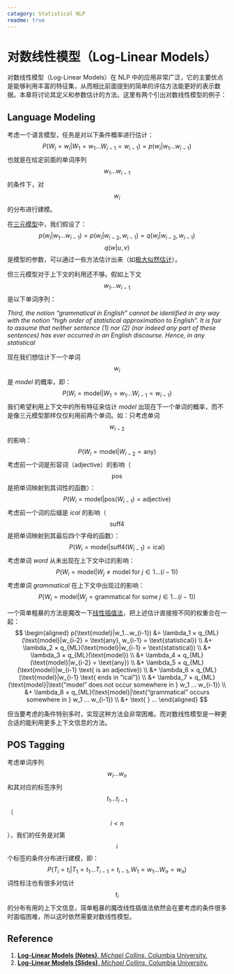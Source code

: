 ```yaml
---
catagory: Statistical NLP
readme: true
---
```


# 对数线性模型（Log-Linear Models）

对数线性模型（Log-Linear Models）在 NLP 中的应用非常广泛，它的主要优点是能够利用丰富的特征集，从而相比前面提到的简单的评估方法能更好的表示数据。本章将讨论其定义和参数估计的方法。这里有两个引出对数线性模型的例子：



## Language Modeling

考虑一个语言模型，任务是对以下条件概率进行估计：
$$
P(W_i=w_i|W_1=w_1...W_{i-1}=w_{i-1})=p(w_i|w_1...w_{i-1})
$$
也就是在给定前面的单词序列 $$w_1...w_{i-1}$$ 的条件下，对 $$w_i$$ 的分布进行建模。

在[三元模型](/nlp/statistical-nlp/language-modeling/trigram-language-models/)中，我们假设了：
$$
p(w_i|w_1...w_{i-1})=p(w_i|w_{i-2},w_{i-1})=q(w_i|w_{i-2},w_{i-1})
$$
$$q(w|u,v)$$ 是模型的参数，可以通过一些方法估计出来（如[极大似然估计](/nlp/statistical-nlp/language-modeling/trigram-language-models/#maximum-likelihood-parameter-estimates)）。

但三元模型对于上下文的利用还不够。假如上下文 $$w_1...w_{i-1}$$ 是以下单词序列：

*Third, the notion “grammatical in English” cannot be identified in any way with the notion “high order of statistical approximation to English”. It is fair to assume that neither sentence (1) nor (2) (nor indeed any part of these sentences) has ever occurred in an English discourse. Hence, in any statistical*

现在我们想估计下一个单词 $$w_i$$ 是 *model* 的概率，即：
$$
P(W_i=\text{model}|W_1=w_1...W_{i-1}=w_{i-1})
$$
我们希望利用上下文中的所有特征来估计 *model* 出现在下一个单词的概率，而不是像三元模型那样仅仅利用前两个单词。如：只考虑单词 $$w_{i-2}$$ 的影响：
$$
P(W_i = \text{model}|W_{i-2} = \text{any})
$$
考虑前一个词是形容词（adjective）的影响（$$\text{pos}$$ 是把单词映射到其词性的函数）：
$$
P(W_i = \text{model}|\text{pos}(W_{i-1}) = \text{adjective})
$$
考虑前一个词的后缀是 *ical* 的影响（$$\text{suff4}$$ 是把单词映射到其最后四个字母的函数）：
$$
P(W_i = \text{model}|\text{suff4}(W_{i-1}) = \text{ical})
$$
考虑单词 *word* 从未出现在上下文中过的影响：
$$
P(W_i = \text{model}|W_j \not= \text{model  for } j \in {1 ...(i-1)})
$$
考虑单词 *grammatical* 在上下文中出现过的影响：
$$
P(W_i = \text{model}|W_j = \text{grammatical  for some } j \in {1 ...(i-1)})
$$

一个简单粗暴的方法是魔改一下[线性插值法](/nlp/statistical-nlp/language-modeling/smoothed-estimation-of-trigram-models/#linear-interpolation)，把上述估计直接按不同的权重合在一起：
$$
\begin{aligned}
p(\text{model}|w_1...w_{i-1}) &= \lambda_1 × q_{ML}(\text{model}|w_{i-2} = \text{any}, w_{i-1} = \text{statistical}) \\
&+ \lambda_2 × q_{ML}(\text{model}|w_{i-1} = \text{statistical}) \\
&+ \lambda_3 × q_{ML}(\text{model}) \\
&+ \lambda_4 × q_{ML}(\text{model}|w_{i-2} = \text{any}) \\
&+ \lambda_5 × q_{ML}(\text{model}|w_{i-1} \text{ is an adjective}) \\
&+ \lambda_6 × q_{ML}(\text{model}|w_{i-1} \text{ ends in “ical”}) \\
&+ \lambda_7 × q_{ML}(\text{model}|\text{“model” does not occur somewhere in } w_1 ... w_{i-1}) \\
&+ \lambda_8 × q_{ML}(\text{model}|\text{“grammatical” occurs somewhere in } w_1 ... w_{i-1}) \\
&+ \text{ } ...
\end{aligned}
$$

但当要考虑的条件特别多时，实现这种方法会非常困难。而对数线性模型是一种更合适的能利用更多上下文信息的方法。



## POS Tagging

考虑单词序列 $$w_i...w_n$$ 和其对应的标签序列 $$t_1...t_{i-1}$$（$$i<n$$），我们的任务是对第 $$i$$ 个标签的条件分布进行建模，即：
$$
P(T_i = t_i|T_1 = t_1 . . . T_{i-1} = t_{i-1}, W_1 = w_1 . . . W_n = w_n)
$$
词性标注也有很多对估计 $$t_i$$ 的分布有用的上下文信息，简单粗暴的魔改线性插值法依然会在要考虑的条件很多时面临困难，所以这时依然需要对数线性模型。



## Reference

1. [**Log-Linear Models (Notes)**. *Michael Collins*. Columbia University.](http://www.cs.columbia.edu/~mcollins/loglinear.pdf)
2. [**Log-Linear Models (Slides)**. *Michael Collins*. Columbia University.](http://www.cs.columbia.edu/~mcollins/cs4705-spring2019/slides/loglinear-slides.pdf)